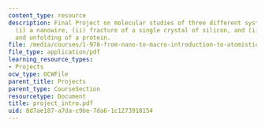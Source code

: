 ```yaml
---
content_type: resource
description: Final Project on molecular studies of three different systems, including
  (i) a nanowire, (ii) fracture of a single crystal of silicon, and (iii) deformation
  and unfolding of a protein.
file: /media/courses/1-978-from-nano-to-macro-introduction-to-atomistic-modeling-techniques-january-iap-2007/8d7ae187a7dac9be7da61c1273918154_project_intro.pdf
file_type: application/pdf
learning_resource_types:
- Projects
ocw_type: OCWFile
parent_title: Projects
parent_type: CourseSection
resourcetype: Document
title: project_intro.pdf
uid: 8d7ae187-a7da-c9be-7da6-1c1273918154
---
```

